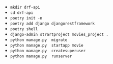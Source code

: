 - `mkdir drf-api`
- `cd drf-api`
- `poetry init -n`
- `poetry add django djangorestframework`
- `poetry shell`
- `django-admin strartproject movies_project .`
- `python manage.py  migrate`
- `python manage.py  startapp movie`
- `python manage.py  createsuperuser`
- `python manage.py  runserver`

